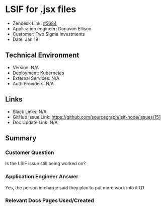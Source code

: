 
# LSIF for .jsx files 

- Zendesk Link: [#5684](https://sourcegraph.zendesk.com/agent/tickets/5684)
- Application engineer: Donavon Ellison
- Customer: Two Sigma Investments 
- Date: Jan 19


## Technical Environment
- Version: ​N/A
- Deployment: Kubernetes
- External Services: N/A
- Auth Providers: N/A


## Links
- Slack Links: N/A
- GitHub Issue Link: https://github.com/sourcegraph/lsif-node/issues/151
- Doc Update Link: N/A

## Summary
### Customer Question
Is the LSIF issue still being worked on?
### Application Engineer Answer
Yes, the person in charge said they plan to put more work into it Q1
### Relevant Docs Pages Used/Created
